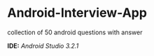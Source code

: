 # Android-Interview-App


collection of 50 android questions with answer


**IDE:** *Android Studio 3.2.1*
